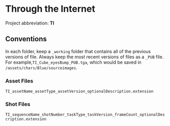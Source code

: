 # Through the Internet

Project abbreviation: **TI**

## Conventions
In each folder, keep a `_working` folder that contains all of the previous versions of file. Always keep the most recent versions of files as a `_PUB` file. For example,`TI_Cube_eyesBump_PUB.tga`, which would be saved in `/assets/chars/Blue/sourceimages`.

### Asset Files
`TI_assetName_assetType_assetVersion_optionalDescription.extension`

### Shot Files
`TI_sequenceName_shotNumber_taskType_taskVersion_frameCount_optionalDescription.extension`
